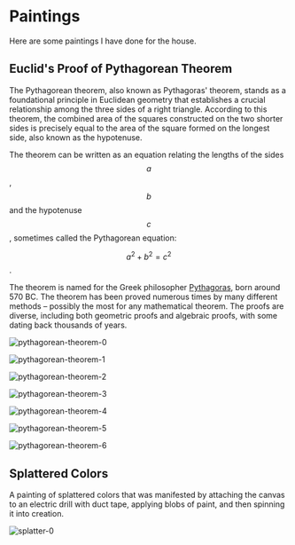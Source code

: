 # Paintings

Here are some paintings I have done for the house.

## Euclid's Proof of Pythagorean Theorem

The Pythagorean theorem, also known as Pythagoras' theorem, stands as a foundational principle in Euclidean geometry that establishes a crucial relationship among the three sides of a right triangle. According to this theorem, the combined area of the squares constructed on the two shorter sides is precisely equal to the area of the square formed on the longest side, also known as the hypotenuse.

The theorem can be written as an equation relating the lengths of the sides $$a$$, $$b$$ and the hypotenuse $$c$$, sometimes called the Pythagorean equation:

$$\displaystyle a^{2}+b^{2}=c^{2}$$.

The theorem is named for the Greek philosopher [Pythagoras](https://en.wikipedia.org/wiki/Pythagoras), born around 570 BC. The theorem has been proved numerous times by many different methods – possibly the most for any mathematical theorem. The proofs are diverse, including both geometric proofs and algebraic proofs, with some dating back thousands of years.

![pythagorean-theorem-0](https://github.com/newell/newell.github.io/assets/4163356/8aaba6cd-678f-4df9-8411-7ff0b6052f95)

![pythagorean-theorem-1](https://github.com/newell/newell.github.io/assets/4163356/b9a42248-e168-4ffd-98a2-e21ddf4afce8)

![pythagorean-theorem-2](https://github.com/newell/newell.github.io/assets/4163356/58d57f3f-2c05-483d-aa35-cf8a21288c81)

![pythagorean-theorem-3](https://github.com/newell/newell.github.io/assets/4163356/18b690ff-f84f-4263-a295-99e1e4d8f56f)

![pythagorean-theorem-4](https://github.com/newell/newell.github.io/assets/4163356/77e20b85-584a-4e39-9460-bd7957010e86)

![pythagorean-theorem-5](https://github.com/newell/newell.github.io/assets/4163356/b3149373-598b-4e26-9917-a07ef4d357f2)

![pythagorean-theorem-6](https://github.com/newell/newell.github.io/assets/4163356/4dc9e77c-b981-44f9-b02a-e3b0001055f6)


## Splattered Colors

A painting of splattered colors that was manifested by attaching the canvas to an electric drill with duct tape, applying blobs of paint, and then spinning it into creation.

![splatter-0](https://github.com/newell/newell.github.io/assets/4163356/c9160a5c-9381-4b16-9254-46157f656025)

